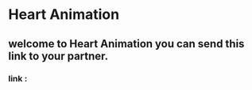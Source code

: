# Heart Animation

## welcome to Heart Animation you can send this link to your partner.

### link : 